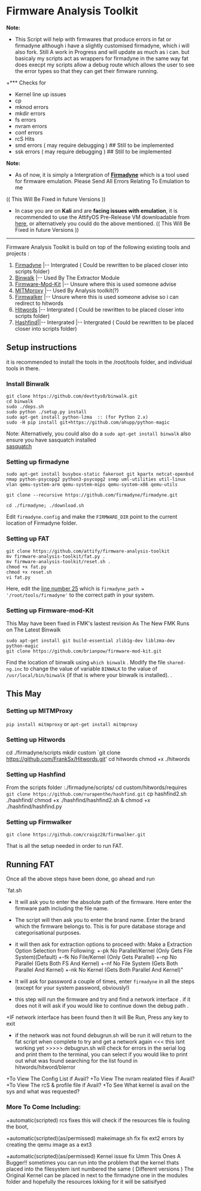 # Firmware Analysis Toolkit 



**Note:** 
+ This Script will help with firmwares that produce errors in fat or firmadyne 
although i have a slightly customised firmadyne, which i will also fork.
Still A work in Progress and will update as much as i can.
but basicaly my scripts act as wrappers for firmadyne in the same way fat does execpt my scripts allow a debug route which allows the user to see the error types so that they can get their fimware running.

+*** Checks for 
+ Kernel line up issues
+ cp
+ mknod errors
+ mkdir errors
+ fs errors
+ nvram errors
+ conf errors 
+ rcS Hits
+ smd errors ( may require debugging ) ## Still to be implemented
+ ssk errors ( may require debugging ) ## Still to be implemented

**Note:** 
+ As of now, it is simply a Intergration of **[Firmadyne](https://github.com/firmadyne/firmadyne)** which is a tool used for firmware emulation. Please Send All Errors Relating To Emulation to me  

(( This Will Be Fixed in future Versions ))
+ In case you are on **Kali** and are **facing issues with emulation**, it is recommended to use the AttifyOS Pre-Release VM downloadable from [here](http://tinyurl.com/attifyos), or alternatively you could do the above mentioned.  (( This Will Be Fixed in future Versions ))

---

Firmware Analysis Toolkit is build on top of the following existing tools and projects : 

1. [Firmadyne](https://github.com/firmadyne/firmadyne)
|-- Intergrated ( Could be rewritten to be placed closer into scripts folder)
2. [Binwalk]( binwalk) 
|-- Used By The Extractor Module
3. [Firmware-Mod-Kit](https://github.com/mirror/firmware-mod-kit)
|-- Unsure where this is used someone advise
4. [MITMproxy](https://mitmproxy.org/) 
|-- Used By Analysis toolkit(?) 
5. [Firmwalker](https://github.com/craigz28/firmwalker)
|-- Unsure where this is used someone advise so i can redirect to hitwords 
6. [Hitwords](https://github.com/FrankSx/Hitwords)
|-- Intergrated ( Could be rewritten to be placed closer into scripts folder)
7. [Hashfind](https://github.com/rurapenthe/hashfind)||-- Intergrated
|-- Intergrated ( Could be rewritten to be placed closer into scripts folder)

## Setup instructions 

it is recommended to install the tools in the /root/tools folder, and individual tools in there. 

### Install Binwalk 

```
git clone https://github.com/devttys0/binwalk.git
cd binwalk
sudo ./deps.sh
sudo python ./setup.py install
sudo apt-get install python-lzma  :: (for Python 2.x) 
sudo -H pip install git+https://github.com/ahupp/python-magic
```

Note: Alternatively, you could also do a `sudo apt-get install binwalk`
     also ensure you have sasquatch installed  
     [sasquatch](https://github.com/devttys0/sasquatch)

### Setting up firmadyne 

`sudo apt-get install busybox-static fakeroot git kpartx netcat-openbsd nmap python-psycopg2 python3-psycopg2 snmp uml-utilities util-linux vlan qemu-system-arm qemu-system-mips qemu-system-x86 qemu-utils`

`git clone --recursive https://github.com/firmadyne/firmadyne.git`

`cd ./firmadyne; ./download.sh`

Edit `firmadyne.config` and make the `FIRMWARE_DIR` point to the current location of Firmadyne folder. 

### Setting up FAT

```
git clone https://github.com/attify/firmware-analysis-toolkit
mv firmware-analysis-toolkit/fat.py .
mv firmware-analysis-toolkit/reset.sh .
chmod +x fat.py 
chmod +x reset.sh
vi fat.py
```
Here, edit the [line number 25](https://github.com/FrankSx/firmware-analysis-toolkit/blob/master/fat.sh#L9) which is `firmadyne_path = '/root/tools/firmadyne'` to the correct path in your system.

### Setting up Firmware-mod-Kit 
This May have been fixed in FMK's lastest revision
As The New FMK Runs on The Latest Binwalk 
```
sudo apt-get install git build-essential zlib1g-dev liblzma-dev python-magic
git clone https://github.com/brianpow/firmware-mod-kit.git
```

Find the location of binwalk using `which binwalk` . Modify the file `shared-ng.inc` to change the value of variable `BINWALK` to the value of `/usr/local/bin/binwalk` (if that is where your binwalk is installed). . 

## This May 

### Setting up MITMProxy 

`pip install mitmproxy` 
or 
`apt-get install mitmproxy` 


### Setting up Hitwords

cd ./firmadyne/scripts
mkdir custom
`git clone https://github.com/FrankSx/Hitwords.git'
cd hitwords
chmod +x ./hitwords

### Setting up Hashfind

From the scripts folder :./firmadyne/scripts/
cd custom/hitwords/requires
`git clone https://github.com/rurapenthe/hashfind.git`
cp hashfind2.sh ./hashfind/
chmod +x ./hashfind/hashfind2.sh & chmod +x ./hashfind/hashfind.py


### Setting up Firmwalker 

`git clone https://github.com/craigz28/firmwalker.git` 

That is all the setup needed in order to run FAT. 


## Running FAT 

Once all the above steps have been done, go ahead and run 

`fat.sh 

+ It will ask you to enter the absolute path of the firmware. Here enter the firmware path including the file name. 

+ The script will then ask you to enter the brand name. Enter the brand which the firmware belongs to. This is for pure database storage and categorisational purposes. 

+ it will then ask for extraction options to proceed with:
 Make a Extraction Option Selection from Following:
   +-pk    No Parallel/Kernel (Only Gets File System)(Default)
   +-fk    No File/Kernel     (Only Gets Parallel)
   +-np    No Parallel        (Gets Both FS And Kernel) 
   +-nf    No File System     (Gets Both Parallel And Kernel)
   +-nk    No Kernel          (Gets Both Parallel And Kernel)"

+ It will ask for password a couple of times, enter `firmadyne` in all the steps (except for your system password, obviously!)

+ this step will run the firmware and try and find a network interface . if it does not it will ask if you would like to continue down the debug path . 

+IF network interface has been found then It will Be Run, Press any key to exit

+ if the network was not found debugrun.sh will be run it will return to the 
fat script when complete to try and get a network again <<< this isnt working yet >>>>>
debugrun.sh will check for errors in the serial log and print them to the terminal,
you can select if you would like to print out what was found searching for the list
found in hitwords/hitword/blerror

+To View The Config List if Avail?
+To View The nvram realated files if Avail?
+To View The rcS & profile file if Avail?
+To See What kernel is avail on the sys and what was requested?

### More To Come Including:

+automatic(scripted) rcs fixes
this will check if the resources file is fouling the boot,


+automatic(scripted)(as/permissed) makeimage.sh fix
fix ext2 errors by creating the qemu image as a ext3



+automatic(scripted)(as/permissed) Kernel issue fix
Umm This Ones A Bugger!!
sometimes you can run into the problem that the kernel thats placed into
the filesystem isnt numbered the same ( Different versions ) 
The Original Kernel can be placed in next to the firmadyne one in the modules folder
and hopefully the resources lokking for it will be satisifyed 
